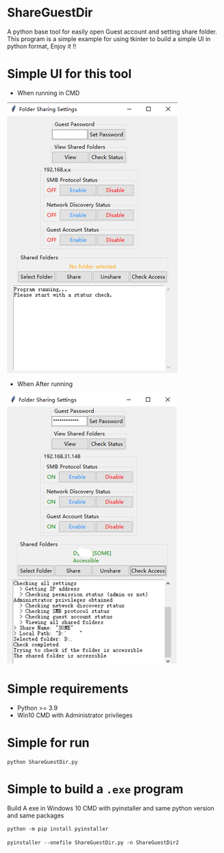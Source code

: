 # ShareGuestDir
A python base tool for easily open Guest account and setting share folder. This program is a simple example for using tkinter to build a simple UI in python format, Enjoy it !! 

# Simple UI for this tool
* When running in CMD
  
![ShareGuestDir2.1](ShareGuestDir2.1.png)

* When After running
  
![ShareGuestDir2.2](ShareGuestDir2.2.png)

# Simple requirements
* Python >= 3.9
* Win10 CMD with Administrator privileges

# Simple for run
```
python ShareGuestDir.py
```

# Simple to build a `.exe` program
Build A exe in Windows 10 CMD with pyinstaller and same python version and same packages
```
python -m pip install pyinstaller

pyinstaller --onefile ShareGuestDir.py -n ShareGuestDir2
```
